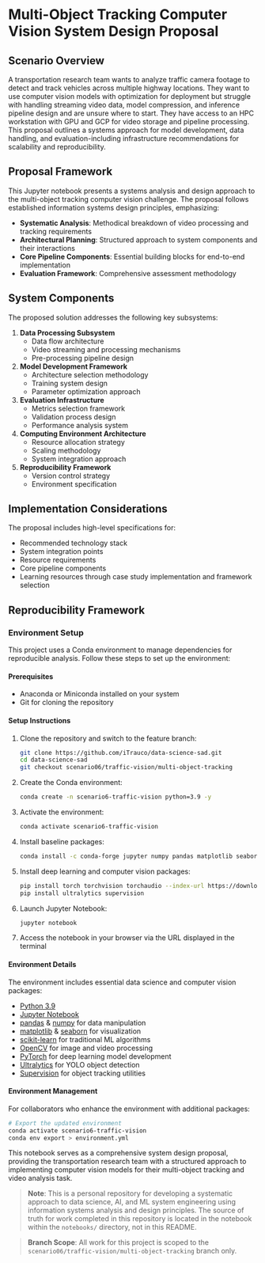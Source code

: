 # Multi-Object Tracking Computer Vision System Design Proposal

## Scenario Overview
A transportation research team wants to analyze traffic camera footage to detect and track vehicles across multiple highway locations. They want to use computer vision models with optimization for deployment but struggle with handling streaming video data, model compression, and inference pipeline design and are unsure where to start. They have access to an HPC workstation with GPU and GCP for video storage and pipeline processing. This proposal outlines a systems approach for model development, data handling, and evaluation-including infrastructure recommendations for scalability and reproducibility.

## Proposal Framework
This Jupyter notebook presents a systems analysis and design approach to the multi-object tracking computer vision challenge. The proposal follows established information systems design principles, emphasizing:
- **Systematic Analysis**: Methodical breakdown of video processing and tracking requirements
- **Architectural Planning**: Structured approach to system components and their interactions
- **Core Pipeline Components**: Essential building blocks for end-to-end implementation
- **Evaluation Framework**: Comprehensive assessment methodology

## System Components
The proposed solution addresses the following key subsystems:
1. **Data Processing Subsystem**
   - Data flow architecture
   - Video streaming and processing mechanisms
   - Pre-processing pipeline design
2. **Model Development Framework**
   - Architecture selection methodology
   - Training system design
   - Parameter optimization approach
3. **Evaluation Infrastructure**
   - Metrics selection framework
   - Validation process design
   - Performance analysis system
4. **Computing Environment Architecture**
   - Resource allocation strategy
   - Scaling methodology
   - System integration approach
5. **Reproducibility Framework**
   - Version control strategy
   - Environment specification

## Implementation Considerations
The proposal includes high-level specifications for:
- Recommended technology stack
- System integration points
- Resource requirements
- Core pipeline components
- Learning resources through case study implementation and framework selection

## Reproducibility Framework
### Environment Setup

This project uses a Conda environment to manage dependencies for reproducible analysis. Follow these steps to set up the environment:

#### Prerequisites
- Anaconda or Miniconda installed on your system
- Git for cloning the repository

#### Setup Instructions

1. Clone the repository and switch to the feature branch:
   ```bash
   git clone https://github.com/iTrauco/data-science-sad.git
   cd data-science-sad
   git checkout scenario06/traffic-vision/multi-object-tracking
   ```

2. Create the Conda environment:
   ```bash
   conda create -n scenario6-traffic-vision python=3.9 -y
   ```

3. Activate the environment:
   ```bash
   conda activate scenario6-traffic-vision
   ```

4. Install baseline packages:
   ```bash
   conda install -c conda-forge jupyter numpy pandas matplotlib seaborn scikit-learn opencv -y
   ```

5. Install deep learning and computer vision packages:
   ```bash
   pip install torch torchvision torchaudio --index-url https://download.pytorch.org/whl/cu118
   pip install ultralytics supervision
   ```

6. Launch Jupyter Notebook:
   ```bash
   jupyter notebook
   ```

7. Access the notebook in your browser via the URL displayed in the terminal

#### Environment Details

The environment includes essential data science and computer vision packages:
- [Python 3.9](https://www.python.org/downloads/release/python-390/)
- [Jupyter Notebook](https://jupyter.org/documentation)
- [pandas](https://pandas.pydata.org/docs/) & [numpy](https://numpy.org/doc/stable/) for data manipulation
- [matplotlib](https://matplotlib.org/stable/index.html) & [seaborn](https://seaborn.pydata.org/) for visualization
- [scikit-learn](https://scikit-learn.org/stable/documentation.html) for traditional ML algorithms
- [OpenCV](https://docs.opencv.org/4.x/) for image and video processing
- [PyTorch](https://pytorch.org/docs/stable/index.html) for deep learning model development
- [Ultralytics](https://docs.ultralytics.com/) for YOLO object detection
- [Supervision](https://supervision.roboflow.com/) for object tracking utilities

#### Environment Management

For collaborators who enhance the environment with additional packages:

```bash
# Export the updated environment
conda activate scenario6-traffic-vision
conda env export > environment.yml
```

This notebook serves as a comprehensive system design proposal, providing the transportation research team with a structured approach to implementing computer vision models for their multi-object tracking and video analysis task.

> **Note**: This is a personal repository for developing a systematic approach to data science, AI, and ML system engineering using information systems analysis and design principles. The source of truth for work completed in this repository is located in the notebook within the `notebooks/` directory, not in this README.

> **Branch Scope**: All work for this project is scoped to the `scenario06/traffic-vision/multi-object-tracking` branch only.